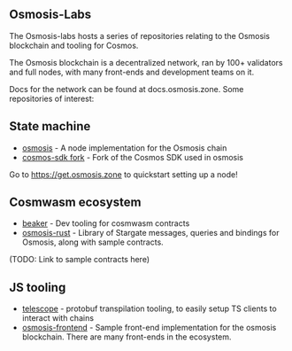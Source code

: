 ## Osmosis-Labs

The Osmosis-labs hosts a series of repositories relating to the Osmosis blockchain and tooling for Cosmos.

The Osmosis blockchain is a decentralized network, ran by 100+ validators and full nodes, with many front-ends and development teams on it.

Docs for the network can be found at docs.osmosis.zone. Some repositories of interest:

## State machine

* [osmosis](https://github.com/osmosis-labs/osmosis) - A node implementation for the Osmosis chain
* [cosmos-sdk fork](https://github.com/osmosis-labs/cosmos-sdk) - Fork of the Cosmos SDK used in osmosis

Go to https://get.osmosis.zone to quickstart setting up a node!

## Cosmwasm ecosystem

* [beaker](https://github.com/osmosis-labs/beaker) - Dev tooling for cosmwasm contracts
* [osmosis-rust](https://github.com/osmosis-labs/osmosis-rust) - Library of Stargate messages, queries and bindings for Osmosis, along with sample contracts.

(TODO: Link to sample contracts here)

## JS tooling

* [telescope](https://github.com/osmosis-labs/telescope) - protobuf transpilation tooling, to easily setup TS clients to interact with chains
* [osmosis-frontend](https://github.com/osmosis-labs/osmosis-frontend) - Sample front-end implementation for the osmosis blockchain. There are many front-ends in the ecosystem.

<!--

**Here are some ideas to get you started:**

🙋‍♀️ A short introduction - what is your organization all about?
🌈 Contribution guidelines - how can the community get involved?
👩‍💻 Useful resources - where can the community find your docs? Is there anything else the community should know?
🍿 Fun facts - what does your team eat for breakfast?
🧙 Remember, you can do mighty things with the power of [Markdown](https://docs.github.com/github/writing-on-github/getting-started-with-writing-and-formatting-on-github/basic-writing-and-formatting-syntax)
-->
